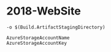 # 2018-WebSite

```
-o $(Build.ArtifactStagingDirectory)
```

```
AzureStorageAccountName
AzureStorageAccountKey
```
